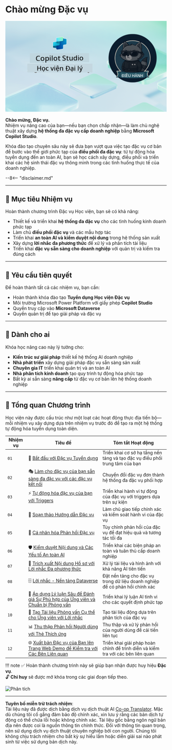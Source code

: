 <!--
CO_OP_TRANSLATOR_METADATA:
{
  "original_hash": "24fcbe9a57d3439e05f8866e550c0a84",
  "translation_date": "2025-10-20T00:58:26+00:00",
  "source_file": "docs/operative-preview/README.md",
  "language_code": "vi"
}
-->
# Chào mừng Đặc vụ

![Đặc vụ Học viện Copilot Studio](../../../../translated_images/mcs-agent-academy-operative-banner.a936fde2d84d1b89cfdbb18f2ef98a24b970727bad45fd3ba072ada68200e6fc.vi.png)

**Chào mừng, Đặc vụ.**  
Nhiệm vụ nâng cao của bạn—nếu bạn chọn chấp nhận—là làm chủ nghệ thuật xây dựng **hệ thống đa đặc vụ cấp doanh nghiệp** bằng **Microsoft Copilot Studio**.

Khóa đào tạo chuyên sâu này sẽ đưa bạn vượt qua việc tạo đặc vụ cơ bản để bước vào thế giới phức tạp của **điều phối đa đặc vụ**: từ tự động hóa tuyển dụng đến an toàn AI, bạn sẽ học cách xây dựng, điều phối và triển khai các hệ sinh thái đặc vụ thông minh trong các tình huống thực tế của doanh nghiệp.

--8<-- "disclaimer.md"

---

## 🎯 Mục tiêu Nhiệm vụ

Hoàn thành chương trình Đặc vụ Học viện, bạn sẽ có khả năng:

- Thiết kế và triển khai **hệ thống đa đặc vụ** cho các tình huống kinh doanh phức tạp
- Làm chủ **điều phối đặc vụ** và các mẫu hợp tác
- Triển khai **an toàn AI và kiểm duyệt nội dung** trong hệ thống sản xuất
- Xây dựng **lời nhắc đa phương thức** để xử lý và phân tích tài liệu
- Triển khai **đặc vụ sẵn sàng cho doanh nghiệp** với quản trị và kiểm tra đúng cách

---

## 🧪 Yêu cầu tiên quyết

Để hoàn thành tất cả các nhiệm vụ, bạn cần:

- Hoàn thành khóa đào tạo **Tuyển dụng Học viện Đặc vụ**
- Môi trường Microsoft Power Platform với giấy phép **Copilot Studio**
- Quyền truy cập vào **Microsoft Dataverse**
- Quyền quản trị để tạo giải pháp và đặc vụ

---

## 🧬 Dành cho ai

Khóa học nâng cao này lý tưởng cho:

- **Kiến trúc sư giải pháp** thiết kế hệ thống AI doanh nghiệp
- **Nhà phát triển** xây dựng giải pháp đặc vụ sẵn sàng sản xuất
- **Chuyên gia IT** triển khai quản trị và an toàn AI
- **Nhà phân tích kinh doanh** tạo quy trình tự động hóa phức tạp
- Bất kỳ ai sẵn sàng **nâng cấp** từ đặc vụ cơ bản lên hệ thống doanh nghiệp

---

## 🧭 Tổng quan Chương trình

Học viện này được cấu trúc như một loạt các hoạt động thực địa tiến bộ—mỗi nhiệm vụ xây dựng dựa trên nhiệm vụ trước đó để tạo ra một hệ thống tự động hóa tuyển dụng toàn diện.

| Nhiệm vụ | Tiêu đề | Tóm tắt Hoạt động |
|----------|---------|-------------------|
| `01` | 🚨 [Bắt đầu với Đặc vụ Tuyển dụng](./01-get-started/README.md) | Triển khai cơ sở hạ tầng nền tảng và tạo đặc vụ điều phối trung tâm của bạn |
| `02` | 🎭 [Làm cho đặc vụ của bạn sẵn sàng đa đặc vụ với các đặc vụ kết nối](./02-multi-agent/README.md) | Chuyển đổi đặc vụ đơn thành hệ thống đa đặc vụ phối hợp |
| `03` | ⚡ [Tự động hóa đặc vụ của bạn với Triggers](./03-automate-triggers/README.md) | Triển khai hành vi tự động của đặc vụ với triggers dựa trên sự kiện |
| `04` | 📝 [Soạn thảo Hướng dẫn Đặc vụ](./04-agent-instructions/README.md) | Làm chủ giao tiếp chính xác và kiểm soát hành vi của đặc vụ |
| `05` | 💬 [Cá nhân hóa Phản hồi Đặc vụ](./05-agent-responses/README.md) | Tùy chỉnh phản hồi của đặc vụ để đạt hiệu quả và tương tác tối đa |
| `06` | 🛡️ [Kiểm duyệt Nội dung và Các Yếu tố An toàn AI](./06-ai-safety/README.md) | Triển khai các biện pháp an toàn và tuân thủ cấp doanh nghiệp |
| `07` | 🎨 [Trích xuất Nội dung Hồ sơ với Lời nhắc Đa phương thức](./07-multimodal-prompts/README.md) | Xử lý tài liệu và hình ảnh với khả năng AI tiên tiến |
| `08` | 🗄️ [Lời nhắc - Nền tảng Dataverse](./08-dataverse-grounding/README.md) | Đặt nền tảng cho đặc vụ trong dữ liệu doanh nghiệp để có phản hồi chính xác |
| `09` | 🧠 [Áp dụng Lý luận Sâu để Đánh giá Sự Phù hợp của Ứng viên và Chuẩn bị Phỏng vấn](./09-deep-reasoning/README.md) | Triển khai lý luận AI tinh vi cho các quyết định phức tạp |
| `10` | 📄 [Tạo Tài liệu Phỏng vấn Cụ thể cho Ứng viên với Lời nhắc](./10-generate-documents/README.md) | Tạo tài liệu động dựa trên phân tích của đặc vụ |
| `11` | 📊 [Thu thập Phản hồi Người dùng với Thẻ Thích ứng](./11-obtain-user-feedback/README.md) | Thu thập và xử lý phản hồi của người dùng để cải tiến liên tục |
| `12` | 🌐 [Xuất bản Đặc vụ của Bạn lên Trang Web Demo để Kiểm tra với Các Bên Liên quan](./12-demo-website/README.md) | Triển khai giải pháp hoàn chỉnh để trình diễn và kiểm tra với các bên liên quan |

!!! note
    ✅ Hoàn thành chương trình này sẽ giúp bạn nhận được huy hiệu **Đặc vụ**.  
    🔓 **Chỉ huy** sẽ được mở khóa trong các giai đoạn tiếp theo.

<!-- markdownlint-disable-next-line MD033 -->
<img src="https://m365-visitor-stats.azurewebsites.net/agent-academy/operative" alt="Phân tích" />

---

**Tuyên bố miễn trừ trách nhiệm**:  
Tài liệu này đã được dịch bằng dịch vụ dịch thuật AI [Co-op Translator](https://github.com/Azure/co-op-translator). Mặc dù chúng tôi cố gắng đảm bảo độ chính xác, xin lưu ý rằng các bản dịch tự động có thể chứa lỗi hoặc không chính xác. Tài liệu gốc bằng ngôn ngữ bản địa nên được coi là nguồn thông tin chính thức. Đối với thông tin quan trọng, nên sử dụng dịch vụ dịch thuật chuyên nghiệp bởi con người. Chúng tôi không chịu trách nhiệm cho bất kỳ sự hiểu lầm hoặc diễn giải sai nào phát sinh từ việc sử dụng bản dịch này.